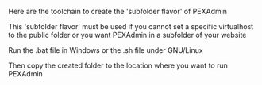 Here are the toolchain to create the 'subfolder flavor' of PEXAdmin

This 'subfolder flavor' must be used if you cannot set a specific virtualhost to the public folder
or you want PEXAdmin in a subfolder of your website

Run the .bat file in Windows or the .sh file under GNU/Linux

Then copy the created folder to the location where you want to run PEXAdmin